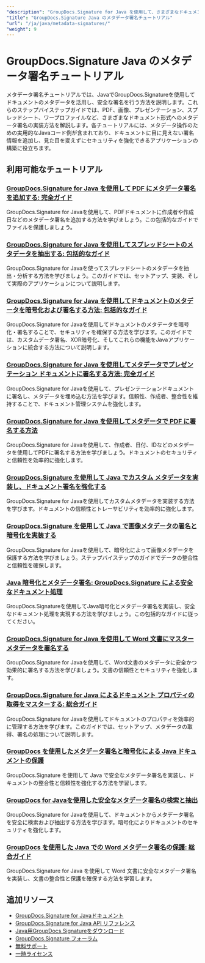 ```yaml
---
"description": "GroupDocs.Signature for Java を使用して、さまざまなドキュメント形式で隠しメタデータ署名を実装するための完全なチュートリアル。"
"title": "GroupDocs.Signature Java のメタデータ署名チュートリアル"
"url": "/ja/java/metadata-signatures/"
"weight": 9
---
```


# GroupDocs.Signature Java のメタデータ署名チュートリアル

メタデータ署名チュートリアルでは、JavaでGroupDocs.Signatureを使用してドキュメントのメタデータを活用し、安全な署名を行う方法を説明します。これらのステップバイステップガイドでは、PDF、画像、プレゼンテーション、スプレッドシート、ワープロファイルなど、さまざまなドキュメント形式へのメタデータ署名の実装方法を解説します。各チュートリアルには、メタデータ操作のための実用的なJavaコード例が含まれており、ドキュメントに目に見えない署名情報を追加し、見た目を変えずにセキュリティを強化できるアプリケーションの構築に役立ちます。

## 利用可能なチュートリアル

### [GroupDocs.Signature for Java を使用して PDF にメタデータ署名を追加する: 完全ガイド](./groupdocs-signature-java-add-metadata-to-pdfs/)
GroupDocs.Signature for Javaを使用して、PDFドキュメントに作成者や作成日などのメタデータ署名を追加する方法を学びましょう。この包括的なガイドでファイルを保護しましょう。

### [GroupDocs.Signature for Java を使用してスプレッドシートのメタデータを抽出する: 包括的なガイド](./extract-spreadsheet-metadata-groupdocs-signature-java/)
GroupDocs.Signature for Javaを使ってスプレッドシートのメタデータを抽出・分析する方法を学びましょう。このガイドでは、セットアップ、実装、そして実際のアプリケーションについて説明します。

### [GroupDocs.Signature for Java を使用してドキュメントのメタデータを暗号化および署名する方法: 包括的なガイド](./encrypt-sign-metadata-groupdocs-java/)
GroupDocs.Signature for Javaを使用してドキュメントのメタデータを暗号化・署名することで、セキュリティを確保する方法を学びます。このガイドでは、カスタムデータ署名、XOR暗号化、そしてこれらの機能をJavaアプリケーションに統合する方法について説明します。

### [GroupDocs.Signature for Java を使用してメタデータでプレゼンテーション ドキュメントに署名する方法: 完全ガイド](./groupdocs-signature-java-sign-presentation-metadata/)
GroupDocs.Signature for Javaを使用して、プレゼンテーションドキュメントに署名し、メタデータを埋め込む方法を学びます。信頼性、作成者、整合性を維持することで、ドキュメント管理システムを強化します。

### [GroupDocs.Signature for Java を使用してメタデータで PDF に署名する方法](./sign-pdf-metadata-groupdocs-signature-java/)
GroupDocs.Signature for Javaを使用して、作成者、日付、IDなどのメタデータを使用してPDFに署名する方法を学びましょう。ドキュメントのセキュリティと信頼性を効率的に強化します。

### [GroupDocs.Signature を使用して Java でカスタム メタデータを実装し、ドキュメント署名を強化する](./implement-custom-metadata-java-groupdocs-signature/)
GroupDocs.Signature for Javaを使用してカスタムメタデータを実装する方法を学びます。ドキュメントの信頼性とトレーサビリティを効率的に強化します。

### [GroupDocs.Signature を使用して Java で画像メタデータの署名と暗号化を実装する](./groupdocs-signature-java-image-metadata-encryption/)
GroupDocs.Signature for Javaを使用して、暗号化によって画像メタデータを保護する方法を学びましょう。ステップバイステップのガイドでデータの整合性と信頼性を確保します。

### [Java 暗号化とメタデータ署名: GroupDocs.Signature による安全なドキュメント処理](./java-encryption-metadata-signature-groupdocs-signature/)
GroupDocs.Signatureを使用してJava暗号化とメタデータ署名を実装し、安全なドキュメント処理を実現する方法を学びましょう。この包括的なガイドに従ってください。

### [GroupDocs.Signature for Java を使用して Word 文書にマスター メタデータを署名する](./master-metadata-signing-word-docs-groupdocs-signature-java/)
GroupDocs.Signature for Javaを使用して、Word文書のメタデータに安全かつ効果的に署名する方法を学びましょう。文書の信頼性とセキュリティを強化します。

### [GroupDocs.Signature for Java によるドキュメント プロパティの取得をマスターする: 総合ガイド](./groupdocs-signature-java-document-properties-tutorial/)
GroupDocs.Signature for Javaを使用してドキュメントのプロパティを効率的に管理する方法を学びます。このガイドでは、セットアップ、メタデータの取得、署名の処理について説明します。

### [GroupDocs を使用したメタデータ署名と暗号化による Java ドキュメントの保護](./java-metadata-signature-encryption-groupdocs/)
GroupDocs.Signature を使用して Java で安全なメタデータ署名を実装し、ドキュメントの整合性と信頼性を強化する方法を学習します。

### [GroupDocs for Javaを使用した安全なメタデータ署名の検索と抽出](./groupdocs-signature-secure-metadata-search-java/)
GroupDocs.Signature for Javaを使用して、ドキュメントからメタデータ署名を安全に検索および抽出する方法を学びます。暗号化によりドキュメントのセキュリティを強化します。

### [GroupDocs を使用した Java での Word メタデータ署名の保護: 総合ガイド](./secure-word-metadata-signatures-java-groupdocs/)
GroupDocs.Signature for Java を使用して Word 文書に安全なメタデータ署名を実装し、文書の整合性と保護を確保する方法を学習します。

## 追加リソース

- [GroupDocs.Signature for Javaドキュメント](https://docs.groupdocs.com/signature/java/)
- [GroupDocs.Signature for Java API リファレンス](https://reference.groupdocs.com/signature/java/)
- [Java用GroupDocs.Signatureをダウンロード](https://releases.groupdocs.com/signature/java/)
- [GroupDocs.Signature フォーラム](https://forum.groupdocs.com/c/signature)
- [無料サポート](https://forum.groupdocs.com/)
- [一時ライセンス](https://purchase.groupdocs.com/temporary-license/)